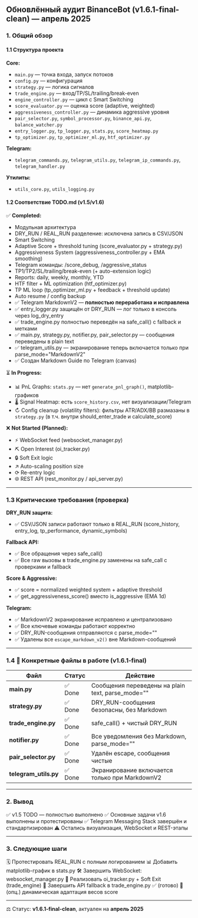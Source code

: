 ## Обновлённый аудит BinanceBot (v1.6.1-final-clean) — апрель 2025

### 1. Общий обзор

#### 1.1 Структура проекта

**Core:**

- `main.py` — точка входа, запуск потоков
- `config.py` — конфигурация
- `strategy.py` — логика сигналов
- `trade_engine.py` — вход/TP/SL/trailing/break-even
- `engine_controller.py` — цикл с Smart Switching
- `score_evaluator.py` — оценка score (adaptive, weighted)
- `aggressiveness_controller.py` — динамика aggressive уровня
- `pair_selector.py`, `symbol_processor.py`, `binance_api.py`, `balance_watcher.py`
- `entry_logger.py`, `tp_logger.py`, `stats.py`, `score_heatmap.py`
- `tp_optimizer.py`, `tp_optimizer_ml.py`, `htf_optimizer.py`

**Telegram:**

- `telegram_commands.py`, `telegram_utils.py`, `telegram_ip_commands.py`, `telegram_handler.py`

**Утилиты:**

- `utils_core.py`, `utils_logging.py`

#### 1.2 Соответствие TODO.md (v1.5/v1.6)

✅ **Completed:**

- Модульная архитектура
- DRY_RUN / REAL_RUN разделение: исключена запись в CSV/JSON
- Smart Switching
- Adaptive Score + threshold tuning (score_evaluator.py + strategy.py)
- Aggressiveness System (aggressiveness_controller.py + EMA smoothing)
- Telegram команды: /score_debug, /aggressive_status
- TP1/TP2/SL/trailing/break-even (+ auto-extension logic)
- Reports: daily, weekly, monthly, YTD
- HTF filter + ML optimization (htf_optimizer.py)
- TP ML loop (tp_optimizer_ml.py + feedback + threshold update)
- Auto resume / config backup
- ✅ Telegram MarkdownV2 — **полностью переработана и исправлена**
- ✅ entry_logger.py защищён от DRY_RUN — лог только в консоль через log_dry_entry
- ✅ trade_engine.py полностью переведён на safe_call() с fallback и метками
- ✅ main.py, strategy.py, notifier.py, pair_selector.py — сообщения переведены в plain text
- ✅ telegram_utils.py — экранирование теперь включается только при parse_mode="MarkdownV2"
- ✅ Создан Markdown Guide по Telegram (canvas)

⏳ **In Progress:**

- 📊 PnL Graphs: `stats.py` — нет `generate_pnl_graph()`, matplotlib-графиков
- 🌡️ Signal Heatmap: есть `score_history.csv`, нет визуализации/Telegram
- ↻ Config cleanup (volatility filters): фильтры ATR/ADX/BB размазаны в `strategy.py` (в т.ч. внутри should_enter_trade и calculate_score)

❌ **Not Started (Planned):**

- ⚡ WebSocket feed (websocket_manager.py)
- ⛏ Open Interest (oi_tracker.py)
- 🔒 Soft Exit logic
- ↗ Auto-scaling position size
- ⟳ Re-entry logic
- 🌐 REST API (rest_monitor.py / api_server.py)

---

### 1.3 Критические требования (проверка)

**DRY_RUN защита:**

- ✅ CSV/JSON записи работают только в REAL_RUN (score_history, entry_log, tp_performance, dynamic_symbols)

**Fallback API:**

- ✅ Все обращения через safe_call()
- ✅ Все raw вызовы в trade_engine.py заменены на safe_call с проверками и fallback

**Score & Aggressive:**

- ✅ score = normalized weighted system + adaptive threshold
- ✅ get_aggressiveness_score() вместо is_aggressive (EMA 1d)

**Telegram:**

- ✅ MarkdownV2 экранирование исправлено и централизовано
- ✅ Все ключевые команды работают корректно
- ✅ DRY_RUN-сообщения отправляются с parse_mode=""
- ✅ Удалены все `escape_markdown_v2()` вне Markdown-сообщений

---

### 1.4 📃 Конкретные файлы в работе (v1.6.1-final)

| Файл                  | Статус  | Действие                                          |
| --------------------- | ------- | ------------------------------------------------- |
| **main.py**           | ✅ Done | Сообщения переведены на plain text, parse_mode="" |
| **strategy.py**       | ✅ Done | DRY_RUN-сообщения безопасны, без Markdown         |
| **trade_engine.py**   | ✅ Done | safe_call() + чистый DRY_RUN                      |
| **notifier.py**       | ✅ Done | Все уведомления без Markdown, parse_mode=""       |
| **pair_selector.py**  | ✅ Done | Удалён escape, сообщения чистые                   |
| **telegram_utils.py** | ✅ Done | Экранирование включается только при MarkdownV2    |

---

### 2. Вывод

✅ v1.5 TODO — полностью выполнено
✅ Основные задачи v1.6 выполнены и протестированы
✅ Telegram Messaging Stack завершён и стандартизирован
⚠ Остались визуализация, WebSocket и REST-этапы

---

### 3. Следующие шаги

🗓 Протестировать REAL_RUN с полным логированием
📊 Добавить matplotlib-график в stats.py
🛠️ Завершить WebSocket: websocket_manager.py
🔎 Реализовать oi_tracker.py + Soft Exit (trade_engine)
🔢 Завершить API fallback в trade_engine.py ✅ (готово)
🌿 (опц.) динамическая адаптация весов score

---

⚖️ Статус: **v1.6.1-final-clean**, актуален на **апрель 2025**
